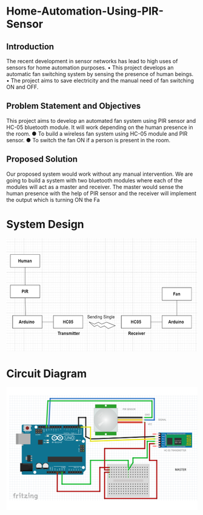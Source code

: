 # Home-Automation-Using-PIR-Sensor

## Introduction
The recent development in sensor networks has lead to high uses of sensors
for home automation purposes.
• This project develops an automatic fan switching system by sensing the
presence of human beings.
• The project aims to save electricity and the manual need of fan switching
ON and OFF.

## Problem Statement and Objectives
This project aims to develop an automated fan system using PIR sensor and
HC-05 bluetooth module. It will work depending on the human presence
in the room.
● To build a wireless fan system using HC-05 module and PIR sensor.
● To switch the fan ON if a person is present in the room.

## Proposed Solution
Our proposed system would work without any manual intervention. We are
going to build a system with two bluetooth modules where each of the modules
will act as a master and receiver. The master would sense the human presence
with the help of PIR sensor and the receiver will implement the output which is
turning ON the Fa

# System Design 
![System](Images/System.PNG)

# Circuit Diagram 
![System](Images/MasterCircuit.PNG)
